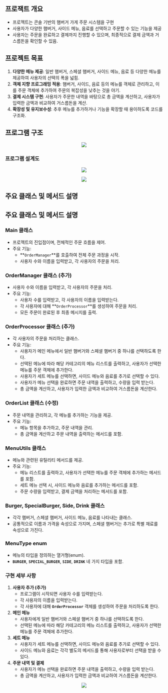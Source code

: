 ## 프로잭트 개요

- 프로젝트는 콘솔 기반의 햄버거 가게 주문 시스템을 구현
- 사용자가 다양한 햄버거, 사이드 메뉴, 음료를 선택하고 주문할 수 있는 기능을 제공
- 사용자는 주문을 완료하고 결제까지 진행할 수 있으며, 최종적으로 결제 금액과 거스름돈을 확인할 수 있음.

## 프로젝트 목표

1. **다양한 메뉴 제공**: 일반 햄버거, 스페셜 햄버거, 사이드 메뉴, 음료 등 다양한 메뉴를 제공하여 사용자의 선택의 폭을 넓힘.
2. **객체 지향 프로그래밍 적용**: 햄버거, 사이드, 음료 등의 메뉴를 객체로 관리하고, 이를 주문 객체에 추가하여 주문의 복잡성을 낮추는 것을 야기.
3. **결제 시스템 구현**: 사용자가 주문한 내역을 바탕으로 총 금액을 계산하고, 사용자가 입력한 금액과 비교하여 거스름돈을 계산.
4. **확장성 및 유지보수성**: 추후 메뉴를 추가하거나 기능을 확장할 때 용이하도록 코드를 구조화.

## 프로그램 구조
<p align="center"> <img src="https://github.com/Namgyu11/4_kks_Java_Study/assets/103015031/bc9ff4e1-57c2-4cb1-8076-7b2ff9e1813b"></p>


### 프로그램 설계도

<p align="center"> <img src="https://github.com/Namgyu11/4_kks_Java_Study/assets/103015031/06a7eff6-2163-42bc-ac15-7865dec34ded"></p>

<p align="center"> <img src="https://github.com/Namgyu11/4_kks_Java_Study/assets/103015031/caae0fe2-1199-40af-8d89-38102eb700ce"></p>



## 주요 클래스 및 메서드 설명

## **주요 클래스 및 메서드 설명**

### **Main 클래스**

- 프로젝트의 진입점이며, 전체적인 주문 흐름을 제어.
- 주요 기능:
    - **`OrderManager`**를 호출하여 전체 주문 과정을 시작.
    - 사용자 수와 이름을 입력받고, 각 사용자의 주문을 처리.

### **OrderManager 클래스 (추가)**

- 사용자 수와 이름을 입력받고, 각 사용자의 주문을 처리.
- 주요 기능:
    - 사용자 수를 입력받고, 각 사용자의 이름을 입력받는다.
    - 각 사용자에 대해 **`OrderProcessor`**를 생성하여 주문을 처리.
    - 모든 주문이 완료된 후 최종 메시지를 출력.

### **OrderProcessor 클래스 (추가)**

- 각 사용자의 주문을 처리하는 클래스.
- 주요 기능:
    - 사용자가 메인 메뉴에서 일반 햄버거와 스페셜 햄버거 중 하나를 선택하도록 한다.
    - 선택된 메뉴에 따라 해당 카테고리의 메뉴 리스트를 출력하고, 사용자가 선택한 메뉴를 주문 객체에 추가한다.
    - 사용자가 세트 메뉴를 선택하면, 사이드 메뉴와 음료를 추가로 선택할 수 있다.
    - 사용자가 메뉴 선택을 완료하면 주문 내역을 출력하고, 수량을 입력 받는다.
    - 총 금액을 계산하고, 사용자가 입력한 금액과 비교하여 거스름돈을 계산한다.

### **OrderList 클래스 (수정)**

- 주문 내역을 관리하고, 각 메뉴를 추가하는 기능을 제공.
- 주요 기능:
    - 메뉴 항목을 추가하고, 주문 내역을 관리.
    - 총 금액을 계산하고 주문 내역을 출력하는 메서드를 포함.

### **MenuUtils 클래스**

- 메뉴와 관련된 유틸리티 메서드를 제공.
- 주요 기능:
    - 메뉴 리스트를 출력하고, 사용자가 선택한 메뉴를 주문 객체에 추가하는 메서드를 포함.
    - 세트 메뉴 선택 시, 사이드 메뉴와 음료를 추가하는 메서드를 포함.
    - 주문 수량을 입력받고, 결제 금액을 처리하는 메서드를 포함.

### **Burger, SpecialBurger, Side, Drink 클래스**

- 각각 햄버거, 스페셜 햄버거, 사이드 메뉴, 음료를 나타내는 클래스.
- 공통적으로 이름과 가격을 속성으로 가지며, 스페셜 햄버거는 추가로 특별 재료를 속성으로 가진다.

### **MenuType enum**

- 메뉴의 타입을 정의하는 열거형(enum).
- **`BURGER`**, **`SPECIAL_BURGER`**, **`SIDE`**, **`DRINK`** 네 가지 타입을 포함.

### **구현 세부 사항**

1. **사용자 추가 (추가)**
    - 프로그램이 시작되면 사용자 수를 입력받는다.
    - 각 사용자의 이름을 입력받는다.
    - 각 사용자에 대해 **`OrderProcessor`** 객체를 생성하여 주문을 처리하도록 한다.
2. **메인 메뉴**
    - 사용자에게 일반 햄버거와 스페셜 햄버거 중 하나를 선택하도록 한다.
    - 선택된 메뉴에 따라 해당 카테고리의 메뉴 리스트를 출력하고, 사용자가 선택한 메뉴를 주문 객체에 추가한다.
3. **세트 메뉴**
    - 사용자가 세트 메뉴를 선택하면, 사이드 메뉴와 음료를 추가로 선택할 수 있다.
    - 사이드 메뉴와 음료는 각각 별도의 메서드를 통해 사용자로부터 선택을 받을 수 있다.
4. **주문 내역 및 결제**
    - 사용자가 메뉴 선택을 완료하면 주문 내역을 출력하고, 수량을 입력 받는다.
    - 총 금액을 계산하고, 사용자가 입력한 금액과 비교하여 거스름돈을 계산한다.
<p align="center"> <img src="https://github.com/Namgyu11/4_kks_Java_Study/assets/103015031/db2e9349-abb8-415d-8889-a1cc6572e421"></p>
